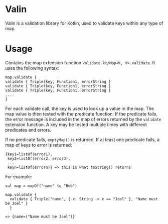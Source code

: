 # Valin
Valin is a validation library for Kotlin, used to validate keys within any type of map.

# Usage

Contains the map extension function `Validate.kt/Map<K, V>.validate`. It uses the following
syntax:

    map.validate {
    validate { Triple(key, Function1, errorString }
    validate { Triple(key, Function1, errorString }
    validate { Triple(key, Function1, errorString }
    ....
    }

For each validate call, the key is used to look up a value in the map. The map value
is then tested with the predicate function. If the predicate fails, the error
message is included in the map of errors returned by the `validate` extension function. A
key may be tested multiple times with different predicates and errors.

If no predicate fails, `emptyMap()` is returned. If at least one predicate fails, a map of keys to error is returned:

    {key1=listOf(error1),
     key2=listOf(error2, error3),
     ...
     keyn=listOf(errorn)} => this is what toString() returns

For example:

    val map = mapOf("name" to "Bob")
    
    map.validate {
      validate { Triple("name", { x: String -> x == "Joel" }, "Name must be Joel" }
      }

    => {name=("Name must be Joel")}
